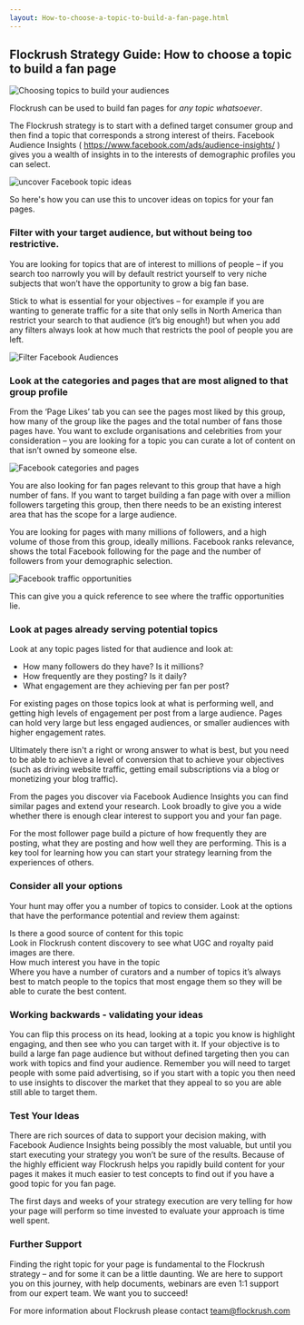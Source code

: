 ```yaml
---
layout: How-to-choose-a-topic-to-build-a-fan-page.html
---
```


<div class="ui left vertical stripe segment">
  <div class="ui left text container">
  <h2>Flockrush Strategy Guide: How to choose a topic to build a fan page
    </h2>
  <img class="ui small left floated image" src="/img/resources/flockrush-How-to-choose-a-topic-to-build-an-audience.jpg" alt=" Choosing topics to build your audiences">
  <p>Flockrush can be used to build fan pages for
      <i>any topic whatsoever</i>.</p>
  <p>The Flockrush strategy is to start with a defined target consumer group and then find a topic that corresponds a strong interest of theirs. Facebook Audience Insights (
      <a href="https://www.facebook.com/business/news/audience-insights">https://www.facebook.com/ads/audience-insights/</a>
      ) gives you a wealth of insights in to the interests of demographic profiles you can select.
    </p>
  <p><img alt="uncover Facebook topic ideas" src="/img/resources/Posts/uncover-facebook-topic-ideas.png"></p>
  <p>So here's how you can use this to uncover ideas on topics for your fan pages. </p>
  <h3 class="ui header">Filter with your target audience, but without being too restrictive.
    </h3>
  <p>You are looking for topics that are of interest to millions of people – if you search too narrowly you will by default restrict yourself to very niche subjects that won’t have the opportunity to grow a big fan base. </p>
  <p>Stick to what is essential for your objectives – for example if you are wanting to generate traffic for a site that only sells in North America than restrict your search to that audience (it’s big enough!) but when you add any filters
      always look at how much that restricts the pool of people you are left. </p>
  <p></p>
  <p></p>
  <p><img alt="Filter Facebook Audiences" src="/img/resources/Posts/filter-facebook-audiences.png"></p>
  <h3 class="ui header">
      Look at the categories and pages that are most aligned to that group profile &nbsp;
    </h3>
  <p></p>
  <p>From the ‘Page Likes’ tab you can see the pages most liked by this group, how many of the group like the pages and the total number of fans those pages have. You want to exclude organisations and celebrities from your consideration –
      you are looking for a topic you can curate a lot of content on that isn’t owned by someone else. </p>
  <p><img alt="Facebook categories and pages" src="/img/resources/Posts/facebook-categories-and-pages.png"></p>
  <p></p>
  <p>You are also looking for fan pages relevant to this group that have a high number of fans. If you want to target building a fan page with over a million followers targeting this group, then there needs to be an existing interest area that has the
      scope for a large audience. </p>
  <p>You are looking for pages with many millions of followers, and a high volume of those from this group, ideally millions. Facebook ranks relevance, shows the total Facebook following for the page and the number of followers from your demographic selection.
      </p>
  <p><img alt="Facebook traffic opportunities" src="/img/resources/Posts/facebook-traffic-opportunities.png" title=""></p>
  <p></p>
  <p>This can give you a quick reference to see where the traffic opportunities lie. </p>
  <h3 class="ui header">
      Look at pages already serving potential topics
    </h3>
  <p></p>
  <p>Look at any topic pages listed for that audience and look at: </p>
  <ul class="ui list p-light-up"><li>How many followers do they have? Is it millions? </li><li>How frequently are they posting? Is it daily? </li><li>What engagement are they achieving per fan per post? </li></ul>
  <p>For existing pages on those topics look at what is performing well, and getting high levels of engagement per post from a large audience. Pages can hold very large but less engaged audiences, or smaller audiences with higher engagement rates. </p>
  <p>Ultimately there isn't a right or wrong answer to what is best, but you need to be able to achieve a level of conversion that to achieve your objectives (such as driving website traffic, getting email subscriptions via a blog or monetizing your blog
      traffic). </p>
  <p>From the pages you discover via Facebook Audience Insights you can find similar pages and extend your research. Look broadly to give you a wide whether there is enough clear interest to support you and your fan page. </p>
  <p>For the most follower page build a picture of how frequently they are posting, what they are posting and how well they are performing. This is a key tool for learning how you can start your strategy learning from the experiences of others. </p>
  <h3 class="ui header">
      Consider all your options
    </h3>
  <p>Your hunt may offer you a number of topics to consider. Look at the options that have the performance potential and review them against: </p>
  <div class="ui ordered list p-light-up">
  <div class="item space-notchem-bottom">
  <div class="content">
  <a class="header space-notchem-bottom">Is there a good source of content for this topic</a>
  <div class="description">Look in Flockrush content discovery to see what UGC and royalty paid images are there.</div>
</div>
</div>
  <div class="item space-notchem-bottom">
  <div class="content">
  <a class="header space-notchem-bottom">How much interest you have in the topic</a>
  <div class="description">Where you have a number of curators and a number of topics it’s always best to match people to the topics that most engage them so they will be able to curate the best content.</div>
</div>
</div>
</div>
  <p></p>
  <h3 class="ui header">
      Working backwards - validating your ideas
    </h3>
  <p>You can flip this process on its head, looking at a topic you know is highlight engaging, and then see who you can target with it. If your objective is to build a large fan page audience but without defined targeting then you can work with topics
      and find your audience. Remember you will need to target people with some paid advertising, so if you start with a topic you then need to use insights to discover the market that they appeal to so you are able still able to target them. </p>
  <h3 class="ui header">
      Test Your Ideas
    </h3>
  <p></p>
  <p>There are rich sources of data to support your decision making, with Facebook Audience Insights being possibly the most valuable, but until you start executing your strategy you won’t be sure of the results. Because of the highly efficient way
      Flockrush helps you rapidly build content for your pages it makes it much easier to test concepts to find out if you have a good topic for you fan page. </p>
  <p>The first days and weeks of your strategy execution are very telling for how your page will perform so time invested to evaluate your approach is time well spent. </p>
  <p></p>
  <h3 class="ui header">
      Further Support
    </h3>
  <p></p>
  <p>Finding the right topic for your page is fundamental to the Flockrush strategy – and for some it can be a little daunting. We are here to support you on this journey, with help documents, webinars are even 1:1 support from our expert team. We
      want you to succeed! </p>
  <p></p>
  <p>For more information about Flockrush please contact <span>
  <a href="mailto:team@flockrush.com">team@flockrush.com</a>
</span></p>
</div>
</div>
